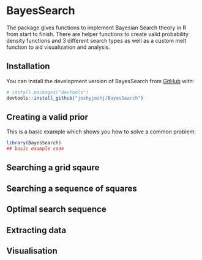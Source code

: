 
<!-- README.md is generated from README.Rmd. Please edit that file -->

# BayesSearch

<!-- badges: start -->
<!-- badges: end -->

The package gives functions to implement Bayesian Search theory in R
from start to finish. There are helper functions to create valid
probability density functions and 3 different search types as well as a
custom melt function to aid visualization and analysis.

## Installation

You can install the development version of BayesSearch from
[GitHub](https://github.com/) with:

``` r
# install.packages("devtools")
devtools::install_github("joshyjoshj/BayesSearch")
```

## Creating a valid prior

This is a basic example which shows you how to solve a common problem:

``` r
library(BayesSearch)
## basic example code
```

## Searching a grid sqaure

## Searching a sequence of squares

## Optimal search sequence

## Extracting data

## Visualisation
